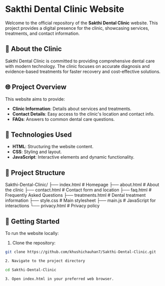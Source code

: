 # Sakthi Dental Clinic Website

Welcome to the official repository of the **Sakthi Dental Clinic** website. This project provides a digital presence for the clinic, showcasing services, treatments, and contact information.

## 🏥 About the Clinic

Sakthi Dental Clinic is committed to providing comprehensive dental care with modern technology. The clinic focuses on accurate diagnosis and evidence-based treatments for faster recovery and cost-effective solutions.

## 🌐 Project Overview

This website aims to provide:

- **Clinic Information**: Details about services and treatments.
- **Contact Details**: Easy access to the clinic's location and contact info.
- **FAQs**: Answers to common dental care questions.

## 🧰 Technologies Used

- **HTML**: Structuring the website content.
- **CSS**: Styling and layout.
- **JavaScript**: Interactive elements and dynamic functionality.

## 📁 Project Structure

Sakthi-Dental-Clinic/
├── index.html # Homepage
├── about.html # About the clinic
├── contact.html # Contact form and location
├── faq.html # Frequently Asked Questions
├── treatments.html # Dental treatment information
├── style.css # Main stylesheet
├── main.js # JavaScript for interactions
└── privacy.html # Privacy policy


## 🚀 Getting Started

To run the website locally:

1. Clone the repository:

```bash
git clone https://github.com/khushichauhan7/Sakthi-Dental-Clinic.git

2. Navigate to the project directory

cd Sakthi-Dental-Clinic

3. Open index.html in your preferred web browser.
